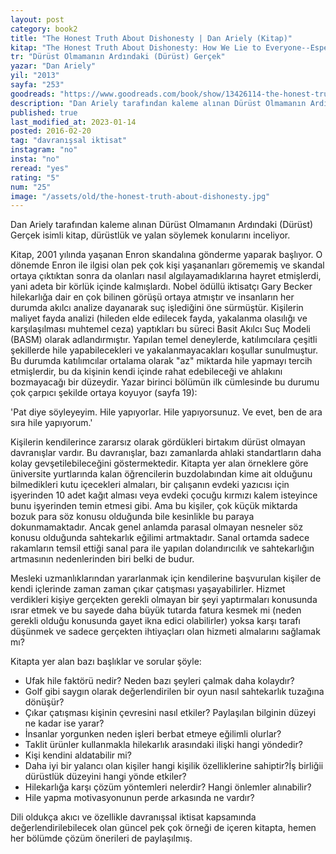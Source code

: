```yaml
---
layout: post  
category: book2  
title: "The Honest Truth About Dishonesty | Dan Ariely (Kitap)"  
kitap: "The Honest Truth About Dishonesty: How We Lie to Everyone--Especially Ourselves"  
tr: "Dürüst Olmamanın Ardındaki (Dürüst) Gerçek"  
yazar: "Dan Ariely"  
yil: "2013"  
sayfa: "253"  
goodreads: "https://www.goodreads.com/book/show/13426114-the-honest-truth-about-dishonesty"
description: "Dan Ariely tarafından kaleme alınan Dürüst Olmamanın Ardındaki (Dürüst) Gerçek isimli kitap, dürüstlük ve yalan söylemek konularını inceliyor."
published: true
last_modified_at: 2023-01-14
posted: 2016-02-20
tag: "davranışsal iktisat"
instagram: "no"
insta: "no"
reread: "yes"
rating: "5"
num: "25"
image: "/assets/old/the-honest-truth-about-dishonesty.jpg"
---
```


Dan Ariely tarafından kaleme alınan Dürüst Olmamanın Ardındaki (Dürüst) Gerçek isimli kitap, dürüstlük ve yalan söylemek konularını inceliyor.   
  
Kitap, 2001 yılında yaşanan Enron skandalına gönderme yaparak başlıyor. O dönemde Enron ile ilgisi olan pek çok kişi yaşananları görememiş ve skandal ortaya çıktıktan sonra da olanları nasıl algılayamadıklarına hayret etmişlerdi, yani adeta bir körlük içinde kalmışlardı. Nobel ödüllü iktisatçı Gary Becker hilekarlığa dair en çok bilinen görüşü ortaya atmıştır ve insanların her durumda akılcı analize dayanarak suç işlediğini öne sürmüştür. Kişilerin maliyet fayda analizi (hileden elde edilecek fayda, yakalanma olasılığı ve karşılaşılması muhtemel ceza) yaptıkları bu süreci Basit Akılcı Suç Modeli (BASM) olarak adlandırmıştır. Yapılan temel deneylerde, katılımcılara çeşitli şekillerde hile yapabilecekleri ve yakalanmayacakları koşullar sunulmuştur. Bu durumda katılımcılar ortalama olarak "az" miktarda hile yapmayı tercih etmişlerdir, bu da kişinin kendi içinde rahat edebileceği ve ahlakını bozmayacağı bir düzeydir. Yazar birinci bölümün ilk cümlesinde bu durumu çok çarpıcı şekilde ortaya koyuyor (sayfa 19):  
  
'Pat diye söyleyeyim. Hile yapıyorlar. Hile yapıyorsunuz. Ve evet, ben de ara sıra hile yapıyorum.'  
  
Kişilerin kendilerince zararsız olarak gördükleri birtakım dürüst olmayan davranışlar vardır. Bu davranışlar, bazı zamanlarda ahlaki standartların daha kolay gevşetilebileceğini göstermektedir. Kitapta yer alan örneklere göre üniversite yurtlarında kalan öğrencilerin buzdolabından kime ait olduğunu bilmedikleri kutu içecekleri almaları, bir çalışanın evdeki yazıcısı için işyerinden 10 adet kağıt alması veya evdeki çocuğu kırmızı kalem isteyince bunu işyerinden temin etmesi gibi. Ama bu kişiler, çok küçük miktarda bozuk para söz konusu olduğunda bile kesinlikle bu paraya dokunmamaktadır. Ancak genel anlamda parasal olmayan nesneler söz konusu olduğunda sahtekarlık eğilimi artmaktadır. Sanal ortamda sadece rakamların temsil ettiği sanal para ile yapılan dolandırıcılık ve sahtekarlığın artmasının nedenlerinden biri belki de budur.  
  
Mesleki uzmanlıklarından yararlanmak için kendilerine başvurulan kişiler de kendi içlerinde zaman zaman çıkar çatışması yaşayabilirler. Hizmet verdikleri kişiye gerçekten gerekli olmayan bir şeyi yaptırmaları konusunda ısrar etmek ve bu sayede daha büyük tutarda fatura kesmek mi (neden gerekli olduğu konusunda gayet ikna edici olabilirler) yoksa karşı tarafı düşünmek ve sadece gerçekten ihtiyaçları olan hizmeti almalarını sağlamak mı?  
  
Kitapta yer alan bazı başlıklar ve sorular şöyle:  
-   Ufak hile faktörü nedir? Neden bazı şeyleri çalmak daha kolaydır?
-   Golf gibi saygın olarak değerlendirilen bir oyun nasıl sahtekarlık tuzağına dönüşür?
-   Çıkar çatışması kişinin çevresini nasıl etkiler? Paylaşılan bilginin düzeyi ne kadar ise yarar?
-   İnsanlar yorgunken neden işleri berbat etmeye eğilimli olurlar?
-   Taklit ürünler kullanmakla hilekarlık arasındaki ilişki hangi yöndedir?
-   Kişi kendini aldatabilir mi?
-   Daha iyi bir yalancı olan kişiler hangi kişilik özelliklerine sahiptir?İş birliğii dürüstlük düzeyini hangi yönde etkiler?
-   Hilekarlığa karşı çözüm yöntemleri nelerdir? Hangi önlemler alınabilir?
-   Hile yapma motivasyonunun perde arkasında ne vardır?

Dili oldukça akıcı ve özellikle davranışsal iktisat kapsamında değerlendirilebilecek olan güncel pek çok örneği de içeren kitapta, hemen her bölümde çözüm önerileri de paylaşılmış.  

